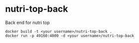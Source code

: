 # nutri-top-back
Back end for nutri top

```
docker build -t <your username>/nutri-top-back .
docker run -p 49160:4000 -d <your username>/nutri-top-back
```
